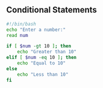 ## Conditional Statements

```bash
#!/bin/bash
echo "Enter a number:"
read num

if [ $num -gt 10 ]; then
    echo "Greater than 10"
elif [ $num -eq 10 ]; then
    echo "Equal to 10"
else
    echo "Less than 10"
fi
```
